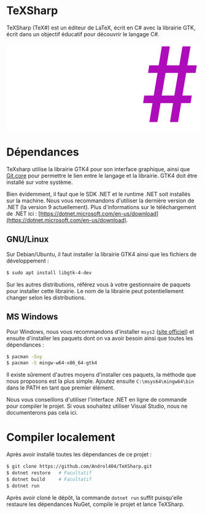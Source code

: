# TeXSharp

TeXSharp (TeX#) est un éditeur de LaTeX, écrit en C# avec la librairie GTK, écrit dans un objectif éducatif pour découvrir le langage C#.

![Logo de TeXSharp](https://raw.githubusercontent.com/Androl404/TeXSharp/refs/heads/main/assets/logo/logo_dark_fg.png)

# Dépendances

TeXsharp utilise la librairie GTK4 pour son interface graphique, ainsi que [Git.core](https://gircore.github.io/) pour permettre le lien entre le langage et la librairie. GTK4 doit être installé sur votre système.

Bien évidemment, il faut que le SDK .NET et le runtime .NET soit installés sur la machine. Nous vous recommandons d'utiliser la dernière version de .NET (la version 9 actuellement). Plus d'informations sur le téléchargement de .NET ici : [https://dotnet.microsoft.com/en-us/download](https://dotnet.microsoft.com/en-us/download).

## GNU/Linux

Sur Debian/Ubuntu, il faut installer la librairie GTK4 ainsi que les fichiers de développement :
```sh
$ sudo apt install libgtk-4-dev
```

Sur les autres distributions, référez vous à votre gestionnaire de paquets pour installer cette librairie. Le nom de la librairie peut potentiellement changer selon les distributions.

## MS Windows

Pour Windows, nous vous recommandons d'installer `msys2` ([site officiel](https://www.msys2.org/)) et ensuite d'installer les paquets dont on va avoir besoin ainsi que toutes les dépendances :

```sh
$ pacman -Suy
$ pacman -S mingw-w64-x86_64-gtk4
```

Il existe sûrement d'autres moyens d'installer ces paquets, la méthode que nous proposons est la plus simple. Ajoutez ensuite `C:\msys64\mingw64\bin` dans le PATH en tant que premier élément.

Nous vous conseillons d'utiliser l'interface .NET en ligne de commande pour compiler le projet. Si vous souhaitez utiliser Visual Studio, nous ne documenterons pas cela ici.

# Compiler localement

Après avoir installé toutes les dépendances de ce projet :

```sh
$ git clone https://github.com/Androl404/TeXSharp.git
$ dotnet restore   # Facultatif
$ dotnet build     # Facultatif
$ dotnet run
```

Après avoir cloné le dépôt, la commande `dotnet run` suffit puisqu'elle restaure les dépendances NuGet, compile le projet et lance TeXSharp.
